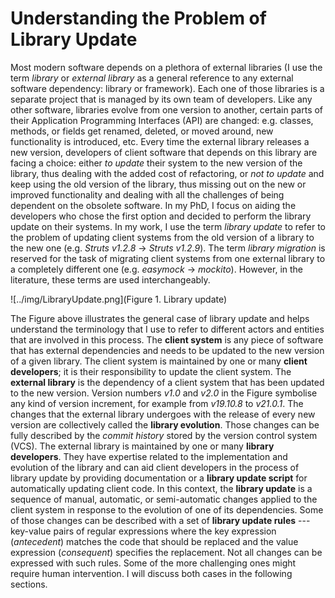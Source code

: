 # Understanding the Problem of Library Update

Most modern software depends on a plethora of external libraries (I use the term *library* or *external library* as a general reference to any external software dependency: library or framework). Each one of those libraries is a separate project that is managed by its own team of developers. Like any other software, libraries evolve from one version to another, certain parts of their Application Programming Interfaces (API) are changed: e.g. classes, methods, or fields get renamed, deleted, or moved around, new functionality is introduced, etc. Every time the external library releases a new version, developers of client software that depends on this library are facing a choice: either *to update* their system to the new version of the library, thus dealing with the added cost of refactoring, or *not to update* and keep using the old version of the library, thus missing out on the new or improved functionality and dealing with all the challenges of being dependent on the obsolete software. In my PhD, I focus on aiding the developers who chose the first option and decided to perform the library update on their systems. In my work, I use the term *library update* to refer to the problem of updating client systems from the old version of a library to the new one (e.g. *Struts v1.2.8* -> *Struts v1.2.9*). The term *library migration* is reserved for the task of migrating client systems from one external library to a completely different one (e.g. *easymock* -> *mockito*). However, in the literature, these terms are used interchangeably.

![../img/LibraryUpdate.png](Figure 1. Library update)

The Figure above illustrates the general case of library update and helps understand the terminology that I use to refer to different actors and entities that are involved in this process. The **client system** is any piece of software that has external dependencies and needs to be updated to the new version of a given library. The client system is maintained by one or many **client developers**; it is their responsibility to update the client system. The **external library** is the dependency of a client system that has been updated to the new version. Version numbers *v1.0* and *v2.0* in the Figure symbolise any kind of version increment, for example from *v19.10.8* to *v21.0.1*. The changes that the external library undergoes with the release of every new version are collectively called the **library evolution**. Those changes can be fully described by the *commit history* stored by the version control system (VCS). The external library is maintained by one or many **library developers**. They have expertise related to the implementation and evolution of the library and can aid client developers in the process of library update by providing documentation or a **library update script** for automatically updating client code. In this context, the **library update** is a sequence of manual, automatic, or semi-automatic changes applied to the client system in response to the evolution of one of its dependencies. Some of those changes can be described with a set of **library update rules** --- key-value pairs of regular expressions where the key expression (*antecedent*) matches the code that should be replaced and the value expression (*consequent*) specifies the replacement. Not all changes can be expressed with such rules. Some of the more challenging ones might require human intervention. I will discuss both cases in the following sections.